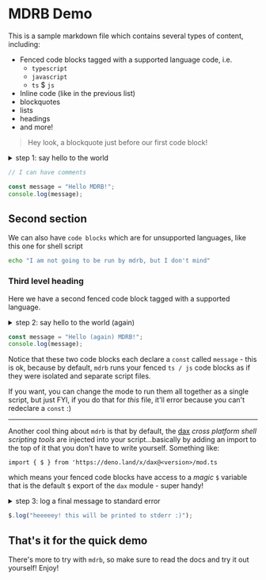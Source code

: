 # MDRB Demo

This is a sample markdown file which contains several types of content, including:

- Fenced code blocks tagged with a supported language code, i.e.
  - `typescript`
  - `javascript`
  - `ts` $ `js`
- Inline code (like in the previous list)
- blockquotes
- lists
- headings
- and more!

> Hey look, a blockquote just before our first code block!

<details data-mdrb>
<summary>step 1: say hello to the world</summary>

<pre>
description = '''
basic demonstration of the fact that
you can log to the console with code
blocks.
'''
</pre>
</details>

```typescript
// I can have comments

const message = "Hello MDRB!";
console.log(message);
```

## Second section

We can also have `code blocks` which are for unsupported languages, like this one for shell script

```sh
echo "I am not going to be run by mdrb, but I don't mind"
```

### Third level heading

Here we have a second fenced code block tagged with a supported language.

<details data-mdrb>
<summary>step 2: say hello to the world (again)</summary>

<pre>
description = '''
another logging demo; beware that in this
block, "re-declare" `message` (safe in both)
"runbook" mode and "isolated" mode, but not in
"single" mode.
'''
</pre>
</details>

```js
const message = "Hello (again) MDRB!";
console.log(message);
```

Notice that these two code blocks each declare a `const` called `message` - this is ok, because by default, `mdrb` runs
your fenced `ts / js` code blocks as if they were isolated and separate script files.

If you want, you can change the mode to run them all together as a single script, but just FYI, if you do that for
_this_ file, it'll error because you can't redeclare a `const` :)

---

Another cool thing about `mdrb` is that by default, the [dax](https://deno.land/x/dax) _cross platform shell scripting
tools_ are injected into your script...basically by adding an import to the top of it that you don't have to write
yourself. Something like:

```
import { $ } from 'https://deno.land/x/dax@<version>/mod.ts
```

which means your fenced code blocks have access to a _magic_ `$` variable that is the default `$` export of the `dax`
module - super handy!

<details data-mdrb>
<summary>step 3: log a final message to standard error</summary>

<pre>
description = '''
this time, log to standard error!
'''
</pre>
</details>

```ts
$.log("heeeeey! this will be printed to stderr :)");
```

## That's it for the quick demo

There's more to try with `mdrb`, so make sure to read the docs and try it out yourself! Enjoy!
